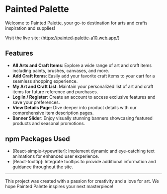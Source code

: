# Painted Palette

Welcome to Painted Palette, your go-to destination for arts and crafts inspiration and supplies!

Visit the live site: (https://painted-palette-a10.web.app/)

## Features
- **All Arts and Craft Items**: Explore a wide range of art and craft items including paints, brushes, canvases, and more.
- **Add Craft Items**: Easily add your favorite craft items to your cart for a seamless shopping experience.
- **My Art and Craft List**: Maintain your personalized list of art and craft items for future reference and purchases.
- **Log In / Register**: Create an account to access exclusive features and save your preferences.
- **View Details Page**: Dive deeper into product details with our comprehensive item description pages.
- **Banner Slider**: Enjoy visually stunning banners showcasing featured products and seasonal promotions.

## npm Packages Used
- [React-simple-typewriter]: Implement dynamic and eye-catching text animations for enhanced user experience.
- [React-tooltip]: Integrate tooltips to provide additional information and guidance throughout the site.

---

This project was created with a passion for creativity and a love for art. We hope Painted Palette inspires your next masterpiece!
